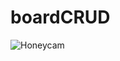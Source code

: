 # boardCRUD


![Honeycam](https://user-images.githubusercontent.com/121269677/209255120-d1271c29-8456-4739-9b75-748db8e97c12.gif)
